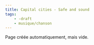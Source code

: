 ```yaml
---
title: Capital cities - Safe and sound
tags:
    - -draft
    - musique/chanson
---
```


Page créée automatiquement, mais vide.
